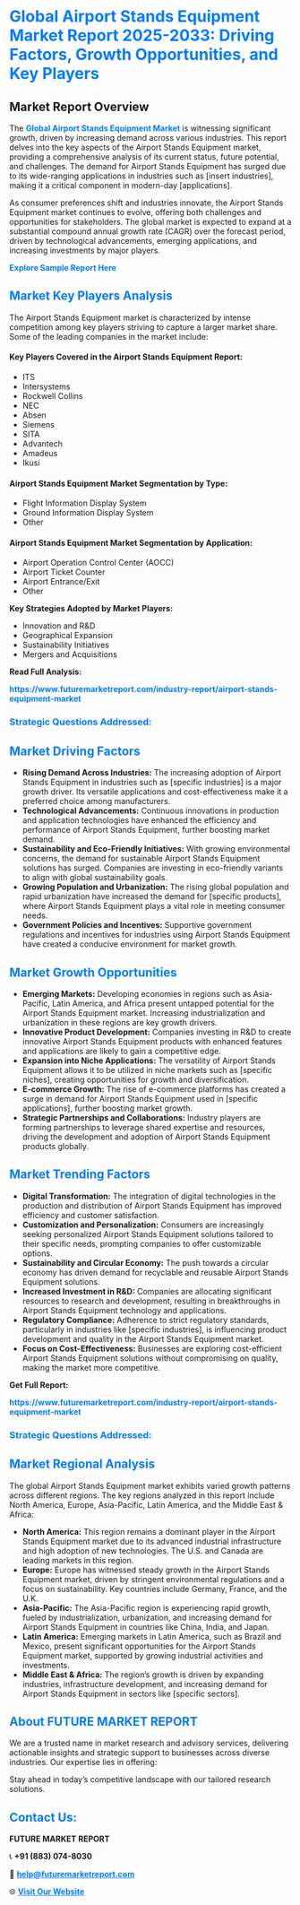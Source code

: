 <h1 style="color: #007BFF;">Global Airport Stands Equipment Market Report 2025-2033: Driving Factors, Growth Opportunities, and Key Players</h1>

<section id="overview">
<h2>Market Report Overview</h2>
<p>The <a href="https://www.futuremarketreport.com/industry-report/airport-stands-equipment-market" style="color: #007BFF; text-decoration: none;"><strong>Global Airport Stands Equipment Market</strong></a> is witnessing significant growth, driven by increasing demand across various industries. This report delves into the key aspects of the Airport Stands Equipment market, providing a comprehensive analysis of its current status, future potential, and challenges. The demand for Airport Stands Equipment has surged due to its wide-ranging applications in industries such as [insert industries], making it a critical component in modern-day [applications].</p>
<p>As consumer preferences shift and industries innovate, the Airport Stands Equipment market continues to evolve, offering both challenges and opportunities for stakeholders. The global market is expected to expand at a substantial compound annual growth rate (CAGR) over the forecast period, driven by technological advancements, emerging applications, and increasing investments by major players.</p>
</section>

<section id="overview">
<p><a href="https://www.futuremarketreport.com/request-sample/reportId=32360" style="color: #007BFF; text-decoration: none;"><strong>Explore Sample Report Here</strong></a></p>
</section>

<section id="key-players">
<h2 style="color: #007BFF;">Market Key Players Analysis</h2>
<p>The Airport Stands Equipment market is characterized by intense competition among key players striving to capture a larger market share. Some of the leading companies in the market include:</p>
<h4>Key Players Covered in the Airport Stands Equipment Report:</h4>
<ul><li>ITS</li><li>Intersystems</li><li>Rockwell Collins</li><li>NEC</li><li>Absen</li><li>Siemens</li><li>SITA</li><li>Advantech</li><li>Amadeus</li><li>Ikusi</li></ul>
<h4>Airport Stands Equipment Market Segmentation by Type:</h4>
<ul><li>Flight Information Display System</li><li>Ground Information Display System</li><li>Other</li></ul>

<h4>Airport Stands Equipment Market Segmentation by Application:</h4>
<ul><li>Airport Operation Control Center (AOCC)</li><li>Airport Ticket Counter</li><li>Airport Entrance/Exit</li><li>Other</li></ul>
<p><strong>Key Strategies Adopted by Market Players:</strong></p>
<ul>
<li>Innovation and R&D</li>
<li>Geographical Expansion</li>
<li>Sustainability Initiatives</li>
<li>Mergers and Acquisitions</li>
</ul>
</section>

<section>
<p><strong>Read Full Analysis: </strong></p><a href="https://www.futuremarketreport.com/industry-report/airport-stands-equipment-market" style="color: #007BFF; text-decoration: none;"><strong>https://www.futuremarketreport.com/industry-report/airport-stands-equipment-market</strong></a>
<h3 style="color: #007BFF;">Strategic Questions Addressed:</h3>
</section>

<section id="driving-factors">
<h2 style="color: #007BFF;">Market Driving Factors</h2>
<ul>
<li><strong>Rising Demand Across Industries:</strong> The increasing adoption of Airport Stands Equipment in industries such as [specific industries] is a major growth driver. Its versatile applications and cost-effectiveness make it a preferred choice among manufacturers.</li>
<li><strong>Technological Advancements:</strong> Continuous innovations in production and application technologies have enhanced the efficiency and performance of Airport Stands Equipment, further boosting market demand.</li>
<li><strong>Sustainability and Eco-Friendly Initiatives:</strong> With growing environmental concerns, the demand for sustainable Airport Stands Equipment solutions has surged. Companies are investing in eco-friendly variants to align with global sustainability goals.</li>
<li><strong>Growing Population and Urbanization:</strong> The rising global population and rapid urbanization have increased the demand for [specific products], where Airport Stands Equipment plays a vital role in meeting consumer needs.</li>
<li><strong>Government Policies and Incentives:</strong> Supportive government regulations and incentives for industries using Airport Stands Equipment have created a conducive environment for market growth.</li>
</ul>
</section>

<section id="growth-opportunities">
<h2 style="color: #007BFF;">Market Growth Opportunities</h2>
<ul>
<li><strong>Emerging Markets:</strong> Developing economies in regions such as Asia-Pacific, Latin America, and Africa present untapped potential for the Airport Stands Equipment market. Increasing industrialization and urbanization in these regions are key growth drivers.</li>
<li><strong>Innovative Product Development:</strong> Companies investing in R&D to create innovative Airport Stands Equipment products with enhanced features and applications are likely to gain a competitive edge.</li>
<li><strong>Expansion into Niche Applications:</strong> The versatility of Airport Stands Equipment allows it to be utilized in niche markets such as [specific niches], creating opportunities for growth and diversification.</li>
<li><strong>E-commerce Growth:</strong> The rise of e-commerce platforms has created a surge in demand for Airport Stands Equipment used in [specific applications], further boosting market growth.</li>
<li><strong>Strategic Partnerships and Collaborations:</strong> Industry players are forming partnerships to leverage shared expertise and resources, driving the development and adoption of Airport Stands Equipment products globally.</li>
</ul>
</section>

<section id="trending-factors">
<h2 style="color: #007BFF;">Market Trending Factors</h2>
<ul>
<li><strong>Digital Transformation:</strong> The integration of digital technologies in the production and distribution of Airport Stands Equipment has improved efficiency and customer satisfaction.</li>
<li><strong>Customization and Personalization:</strong> Consumers are increasingly seeking personalized Airport Stands Equipment solutions tailored to their specific needs, prompting companies to offer customizable options.</li>
<li><strong>Sustainability and Circular Economy:</strong> The push towards a circular economy has driven demand for recyclable and reusable Airport Stands Equipment solutions.</li>
<li><strong>Increased Investment in R&D:</strong> Companies are allocating significant resources to research and development, resulting in breakthroughs in Airport Stands Equipment technology and applications.</li>
<li><strong>Regulatory Compliance:</strong> Adherence to strict regulatory standards, particularly in industries like [specific industries], is influencing product development and quality in the Airport Stands Equipment market.</li>
<li><strong>Focus on Cost-Effectiveness:</strong> Businesses are exploring cost-efficient Airport Stands Equipment solutions without compromising on quality, making the market more competitive.</li>
</ul>
</section>

<section>
<p><strong>Get Full Report: </strong></p><a href="https://www.futuremarketreport.com/industry-report/airport-stands-equipment-market" style="color: #007BFF; text-decoration: none;"><strong>https://www.futuremarketreport.com/industry-report/airport-stands-equipment-market</strong></a>
<h3 style="color: #007BFF;">Strategic Questions Addressed:</h3>
</section>


<section id="regional-analysis">
<h2 style="color: #007BFF;">Market Regional Analysis</h2>
<p>The global Airport Stands Equipment market exhibits varied growth patterns across different regions. The key regions analyzed in this report include North America, Europe, Asia-Pacific, Latin America, and the Middle East & Africa:</p>
<ul>
<li><strong>North America:</strong> This region remains a dominant player in the Airport Stands Equipment market due to its advanced industrial infrastructure and high adoption of new technologies. The U.S. and Canada are leading markets in this region.</li>
<li><strong>Europe:</strong> Europe has witnessed steady growth in the Airport Stands Equipment market, driven by stringent environmental regulations and a focus on sustainability. Key countries include Germany, France, and the U.K.</li>
<li><strong>Asia-Pacific:</strong> The Asia-Pacific region is experiencing rapid growth, fueled by industrialization, urbanization, and increasing demand for Airport Stands Equipment in countries like China, India, and Japan.</li>
<li><strong>Latin America:</strong> Emerging markets in Latin America, such as Brazil and Mexico, present significant opportunities for the Airport Stands Equipment market, supported by growing industrial activities and investments.</li>
<li><strong>Middle East & Africa:</strong> The region’s growth is driven by expanding industries, infrastructure development, and increasing demand for Airport Stands Equipment in sectors like [specific sectors].</li>
</ul>
</section>

<footer>
<h2 style="color: #007BFF;">About FUTURE MARKET REPORT</h2>
<p>We are a trusted name in market research and advisory services, delivering actionable insights and strategic support to businesses across diverse industries. Our expertise lies in offering:</p>

<p>Stay ahead in today’s competitive landscape with our tailored research solutions.</p>

<h2 style="color: #007BFF;">Contact Us:</h2>
<p><strong>FUTURE MARKET REPORT</strong></p>
<p>📞 <strong>+91 (883) 074-8030</strong></p>
<p>📧 <strong><a href="mailto:help@futuremarketreport.com" style="color: #007BFF;">help@futuremarketreport.com</a></strong></p>
<p>🌐 <strong><a href="https://www.futuremarketreport.com/" style="color: #007BFF;">Visit Our Website</a></strong></p>
</footer>
